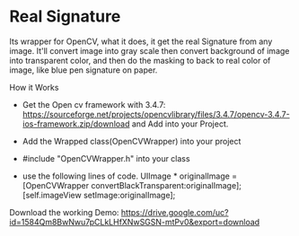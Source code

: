 # Real Signature
Its wrapper for OpenCV, what it does, it get the real Signature from any image. It'll convert image into gray scale then convert background of image into transparent color, and then do the masking to back to real color of image, like blue pen signature on paper.

How it Works

 - Get the Open cv framework with 3.4.7: https://sourceforge.net/projects/opencvlibrary/files/3.4.7/opencv-3.4.7-ios-framework.zip/download and Add into your Project.

 - Add the Wrapped class(OpenCVWrapper) into your project

 - #include "OpenCVWrapper.h" into your class 

 - use the following lines of code.
 UIImage * originalImage = [OpenCVWrapper convertBlackTransparent:originalImage];
 [self.imageView setImage:originalImage];


Download the working Demo:
https://drive.google.com/uc?id=1584Qm8BwNwu7pCLkLHfXNwSGSN-mtPv0&export=download
